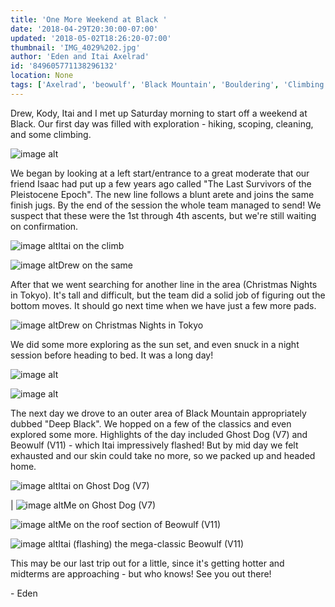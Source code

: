 ```yaml
---
title: 'One More Weekend at Black '
date: '2018-04-29T20:30:00-07:00'
updated: '2018-05-02T18:26:20-07:00'
thumbnail: 'IMG_4029%202.jpg'
author: 'Eden and Itai Axelrad'
id: '849605771138296132'
location: None
tags: ['Axelrad', 'beowulf', 'Black Mountain', 'Bouldering', 'Climbing', 'granite']
---
```


Drew, Kody, Itai and I met up Saturday morning to start off a weekend at Black. Our first day was filled with exploration - hiking, scoping, cleaning, and some climbing.

![image alt](/images/IMG_4029%202.jpg)

We began by looking at a left start/entrance to a great moderate that our friend Isaac had put up a few years ago called "The Last Survivors of the Pleistocene Epoch". The new line follows a blunt arete and joins the same finish jugs. By the end of the session the whole team managed to send! We suspect that these were the 1st through 4th ascents, but we're still waiting on confirmation.

![image alt](/images/IMG_3911%202.jpg)Itai on the climb

![image alt](/images/IMG_3934%202.jpg)Drew on the same

After that we went searching for another line in the area (Christmas Nights in Tokyo). It's tall and difficult, but the team did a solid job of figuring out the bottom moves. It should go next time when we have just a few more pads.

![image alt](/images/IMG_3955%202.jpg)Drew on Christmas Nights in Tokyo

We did some more exploring as the sun set, and even snuck in a night session before heading to bed. It was a long day!

![image alt](/images/IMG_4671.JPG)

![image alt](/images/IMG_4679.JPG)

The next day we drove to an outer area of Black Mountain appropriately dubbed "Deep Black". We hopped on a few of the classics and even explored some more. Highlights of the day included Ghost Dog (V7) and Beowulf (V11) - which Itai impressively flashed! But by mid day we felt exhausted and our skin could take no more, so we packed up and headed home.

![image alt](/images/IMG_3971%202.jpg)Itai on Ghost Dog (V7)

| ![image alt](/images/IMG_3993%202.jpg)Me on Ghost Dog (V7)

![image alt](/images/IMG_4024%202.jpg)Me on the roof section of Beowulf (V11)

![image alt](/images/IMG_4008%202.jpg)Itai (flashing) the mega-classic Beowulf (V11)

This may be our last trip out for a little, since it's getting hotter and midterms are approaching - but who knows! See you out there!

\- Eden
